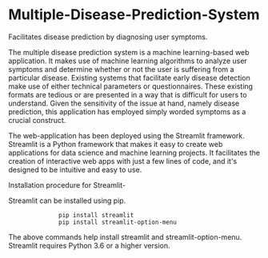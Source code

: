 # Multiple-Disease-Prediction-System
Facilitates disease prediction by diagnosing user symptoms.

The multiple disease prediction system is a machine learning-based web application. It makes use of machine learning algorithms to analyze user symptoms and determine whether or not the user is suffering from a particular disease.
Existing systems that facilitate early disease detection make use of either technical parameters or questionnaires. These existing formats are tedious or are presented in a way that is difficult for users to understand. Given the sensitivity of the issue at hand, namely disease prediction, this application has employed simply worded symptoms as a crucial construct.

The web-application has been deployed using the Streamlit framework. Streamlit is a Python framework that makes it easy to create web applications for data science and machine learning projects. It facilitates the creation of interactive web apps with just a few lines of code, and it's designed to be intuitive and easy to use.

Installation procedure for Streamlit-

Streamlit can be installed using pip.

                  pip install streamlit
                  pip install streamlit-option-menu

The above commands help install streamlit and streamlit-option-menu. Streamlit requires Python 3.6 or a higher version.
